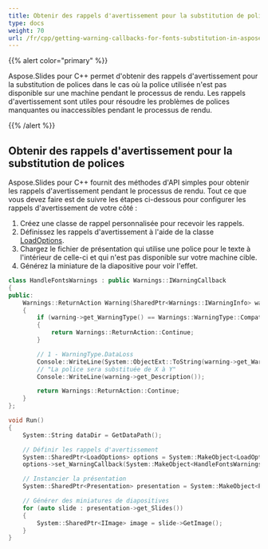 ```yaml
---  
title: Obtenir des rappels d'avertissement pour la substitution de polices dans Aspose.Slides  
type: docs  
weight: 70  
url: /fr/cpp/getting-warning-callbacks-for-fonts-substitution-in-aspose-slides/  
---  
```


{{% alert color="primary" %}}  

Aspose.Slides pour C++ permet d'obtenir des rappels d'avertissement pour la substitution de polices dans le cas où la police utilisée n'est pas disponible sur une machine pendant le processus de rendu. Les rappels d'avertissement sont utiles pour résoudre les problèmes de polices manquantes ou inaccessibles pendant le processus de rendu.  

{{% /alert %}}  
## **Obtenir des rappels d'avertissement pour la substitution de polices**  
Aspose.Slides pour C++ fournit des méthodes d'API simples pour obtenir les rappels d'avertissement pendant le processus de rendu. Tout ce que vous devez faire est de suivre les étapes ci-dessous pour configurer les rappels d'avertissement de votre côté :  

1. Créez une classe de rappel personnalisée pour recevoir les rappels.  
1. Définissez les rappels d'avertissement à l'aide de la classe [LoadOptions](https://reference.aspose.com/slides/cpp/class/aspose.slides.load_options).  
1. Chargez le fichier de présentation qui utilise une police pour le texte à l'intérieur de celle-ci et qui n'est pas disponible sur votre machine cible.  
1. Générez la miniature de la diapositive pour voir l'effet.  

``` cpp  
class HandleFontsWarnings : public Warnings::IWarningCallback  
{  
public:  
    Warnings::ReturnAction Warning(SharedPtr<Warnings::IWarningInfo> warning) override  
    {  
        if (warning->get_WarningType() == Warnings::WarningType::CompatibilityIssue)  
        {  
            return Warnings::ReturnAction::Continue;  
        }  

        // 1 - WarningType.DataLoss  
        Console::WriteLine(System::ObjectExt::ToString(warning->get_WarningType()));  
        // "La police sera substituée de X à Y"  
        Console::WriteLine(warning->get_Description());  

        return Warnings::ReturnAction::Continue;  
    }  
};  

void Run()  
{  
    System::String dataDir = GetDataPath();  

    // Définir les rappels d'avertissement  
    System::SharedPtr<LoadOptions> options = System::MakeObject<LoadOptions>();  
    options->set_WarningCallback(System::MakeObject<HandleFontsWarnings>());  

    // Instancier la présentation  
    System::SharedPtr<Presentation> presentation = System::MakeObject<Presentation>(dataDir + u"presentation.pptx", options);  

    // Générer des miniatures de diapositives  
    for (auto slide : presentation->get_Slides())  
    {  
        System::SharedPtr<IImage> image = slide->GetImage();  
    }  
}  
```  